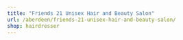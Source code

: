 ```yaml
---
title: "Friends 21 Unisex Hair and Beauty Salon"
url: /aberdeen/friends-21-unisex-hair-and-beauty-salon/
shop: hairdresser
---
```

